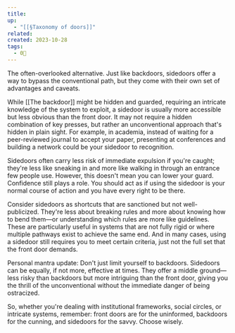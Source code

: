 ```yaml
---
title: 
up:
  - "[[§Taxonomy of doors]]"
related: 
created: 2023-10-28
tags:
  - 0🌲
---
```



The often-overlooked alternative. Just like backdoors, sidedoors offer a way to bypass the conventional path, but they come with their own set of advantages and caveats.

While [[The backdoor]] might be hidden and guarded, requiring an intricate knowledge of the system to exploit, a sidedoor is usually more accessible but less obvious than the front door. It may not require a hidden combination of key presses, but rather an unconventional approach that's hidden in plain sight. For example, in academia, instead of waiting for a peer-reviewed journal to accept your paper, presenting at conferences and building a network could be your sidedoor to recognition.

Sidedoors often carry less risk of immediate expulsion if you're caught; they're less like sneaking in and more like walking in through an entrance few people use. However, this doesn't mean you can lower your guard. Confidence still plays a role. You should act as if using the sidedoor is your normal course of action and you have every right to be there.

Consider sidedoors as shortcuts that are sanctioned but not well-publicized. They're less about breaking rules and more about knowing how to bend them—or understanding which rules are more like guidelines. These are particularly useful in systems that are not fully rigid or where multiple pathways exist to achieve the same end. And in many cases, using a sidedoor still requires you to meet certain criteria, just not the full set that the front door demands.

Personal mantra update: Don't just limit yourself to backdoors. Sidedoors can be equally, if not more, effective at times. They offer a middle ground—less risky than backdoors but more intriguing than the front door, giving you the thrill of the unconventional without the immediate danger of being ostracized.

So, whether you're dealing with institutional frameworks, social circles, or intricate systems, remember: front doors are for the uninformed, backdoors for the cunning, and sidedoors for the savvy. Choose wisely.